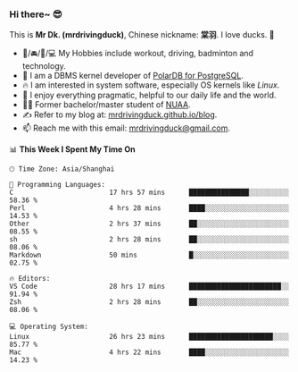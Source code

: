 ### Hi there~ 😎

This is **Mr Dk. (mrdrivingduck)**, Chinese nickname: **棠羽**. I love ducks. 🦆

- 💪/🚘/🏸/💻 My Hobbies include workout, driving, badminton and technology.
- 🍊 I am a DBMS kernel developer of [PolarDB for PostgreSQL](https://github.com/ApsaraDB/PolarDB-for-PostgreSQL).
- 🔥 I am interested in system software, especially OS kernels like *Linux*.
- 🔧 I enjoy everything pragmatic, helpful to our daily life and the world.
- 👨‍🎓 Former bachelor/master student of [NUAA](https://en.wikipedia.org/wiki/Nanjing_University_of_Aeronautics_and_Astronautics).
- ✍ Refer to my blog at: [mrdrivingduck.github.io/blog](https://mrdrivingduck.github.io/blog/).
- 📫 Reach me with this email: [mrdrivingduck@gmail.com](mailto:mrdrivingduck@gmail.com).

<!--START_SECTION:waka-->
📊 **This Week I Spent My Time On** 

```text
🕑︎ Time Zone: Asia/Shanghai

💬 Programming Languages: 
C                        17 hrs 57 mins      ███████████████░░░░░░░░░░   58.36 % 
Perl                     4 hrs 28 mins       ████░░░░░░░░░░░░░░░░░░░░░   14.53 % 
Other                    2 hrs 37 mins       ██░░░░░░░░░░░░░░░░░░░░░░░   08.55 % 
sh                       2 hrs 28 mins       ██░░░░░░░░░░░░░░░░░░░░░░░   08.06 % 
Markdown                 50 mins             █░░░░░░░░░░░░░░░░░░░░░░░░   02.75 % 

🔥 Editors: 
VS Code                  28 hrs 17 mins      ███████████████████████░░   91.94 % 
Zsh                      2 hrs 28 mins       ██░░░░░░░░░░░░░░░░░░░░░░░   08.06 % 

💻 Operating System: 
Linux                    26 hrs 23 mins      █████████████████████░░░░   85.77 % 
Mac                      4 hrs 22 mins       ████░░░░░░░░░░░░░░░░░░░░░   14.23 % 
```


<!--END_SECTION:waka-->

<!-- ![Mr Dk.'s GitHub Stats](https://github-readme-stats.vercel.app/api?username=mrdrivingduck&count_private&show_icons=true&theme=buefy) -->

<!-- ![Most Used Languages](https://github-readme-stats.vercel.app/api/top-langs/?username=mrdrivingduck&exclude_repo=mips32-CPU,snort-tcp-socket&theme=buefy&layout=compact&langs_count=10) -->


<!--
**mrdrivingduck/mrdrivingduck** is a ✨ _special_ ✨ repository because its `README.md` (this file) appears on your GitHub profile.

Here are some ideas to get you started:

- 🔭 I’m currently working on ...
- 🌱 I’m currently learning ...
- 👯 I’m looking to collaborate on ...
- 🤔 I’m looking for help with ...
- 💬 Ask me about ...
- 📫 How to reach me: ...
- 😄 Pronouns: ...
- ⚡ Fun fact: ...
-->
